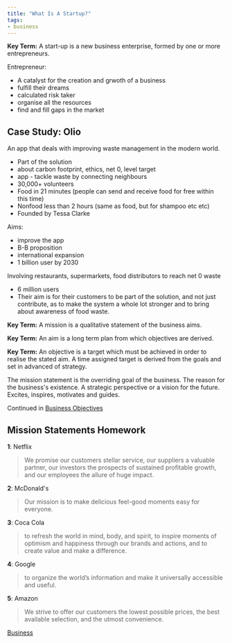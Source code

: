 ```yaml
---
title: "What Is A Startup?"
tags:
- business
---
```


**Key Term:** A start-up is a new business enterprise, formed by one or more entrepreneurs.

Entrepreneur:

- A catalyst for the creation and grwoth of a business
- fulfill their dreams
- calculated risk taker
- organise all the resources
- find and fill gaps in the market

## Case Study: Olio

An app that deals with improving waste management in the modern world. 

- Part of the solution
- about carbon footprint, ethics, net 0, level target
- app - tackle waste by connecting neighbours
- 30,000+ volunteers
- Food in 21 minutes (people can send and receive food for free within this time)
- Nonfood less than 2 hours (same as food, but for shampoo etc etc)
- Founded by Tessa Clarke


Aims:

- improve the app
- B-B proposition
- international expansion
- 1 billion user by 2030 

Involving restaurants, supermarkets, food distributors to reach net 0 waste


- 6 million users
- Their aim is for their customers to be part of the solution, and not just contribute, as to make the system a whole lot stronger and to bring about awareness of food waste.

**Key Term:** A mission is a qualitative statement of the business aims.

**Key Term:** An aim is a long term plan from which objectives are derived.

**Key Term:** An objective is a target which must be achieved in order to realise the stated aim. A time assigned target is derived from the goals and set in advanced of strategy.

The mission statement is the overriding goal of the business. The reason for the business's existence. A strategic perspective or a vision for the future. Excites, inspires, motivates and guides.


Continued in [Business Objectives](sixth/Business/Units/fh/BusinessObjectives.md)

## Mission Statements Homework

**1**: Netflix
> We promise our customers stellar service, our suppliers a valuable partner, our investors the prospects of sustained profitable growth, and our employees the allure of huge impact.

**2**: McDonald's
>Our mission is to make delicious feel-good moments easy for everyone.

**3**: Coca Cola
> to refresh the world in mind, body, and spirit, to inspire moments of optimism and happiness through our brands and actions, and to create value and make a difference.

**4**: Google
>to organize the world’s information and make it universally accessible and useful.

**5**: Amazon
>We strive to offer our customers the lowest possible prices, the best available selection, and the utmost convenience.

[Business](/Business)